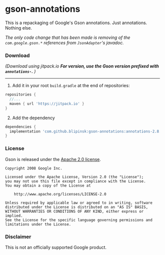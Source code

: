 # gson-annotations

This is a repackaging of Google's Gson annotations. Just annotations. Nothing else.

_The only code change that has been made is removing of the `com.google.gson.*` references from `JsonAdapter`'s javadoc._

### Download

*(Download using jitpack.io* ***For version, use the Gson version prefixed with `annotations-`.*** *)*

---

1. Add it in your root `build.gradle` at the end of repositories:

```gradle
repositories {
  //...
  maven { url 'https://jitpack.io' }
}
```

2. Add the dependency
```gradle
dependencies {
  implementation 'com.github.blipinsk:gson-annotations:annotations-2.8.8'
}
```

### License

Gson is released under the [Apache 2.0 license](LICENSE).

```
Copyright 2008 Google Inc.

Licensed under the Apache License, Version 2.0 (the "License");
you may not use this file except in compliance with the License.
You may obtain a copy of the License at

    http://www.apache.org/licenses/LICENSE-2.0

Unless required by applicable law or agreed to in writing, software
distributed under the License is distributed on an "AS IS" BASIS,
WITHOUT WARRANTIES OR CONDITIONS OF ANY KIND, either express or implied.
See the License for the specific language governing permissions and
limitations under the License.
```

### Disclaimer

This is not an officially supported Google product.
